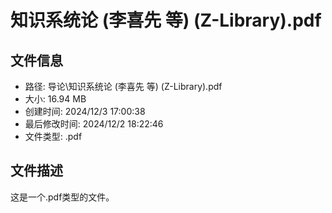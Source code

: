 ﻿# 知识系统论 (李喜先 等) (Z-Library).pdf

## 文件信息
- 路径: 导论\知识系统论 (李喜先 等) (Z-Library).pdf
- 大小: 16.94 MB
- 创建时间: 2024/12/3 17:00:38
- 最后修改时间: 2024/12/2 18:22:46
- 文件类型: .pdf

## 文件描述
这是一个.pdf类型的文件。

